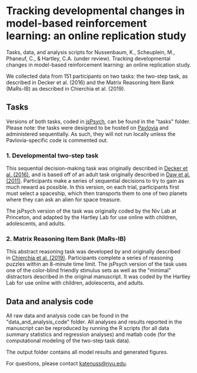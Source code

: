 # Tracking developmental changes in model-based reinforcement learning: an online replication study
Tasks, data, and analysis scripts for Nussenbaum, K., Scheuplein, M., Phaneuf, C., & Hartley, C.A. (under review). 
Tracking developmental changes in model-based reinforcement learning: an online replication study.

We collected data from 151 participants on two tasks: the two-step task, as described in Decker et al. (2016)
and the Matrix Reasoning Item Bank (MaRs-IB) as described in Chierchia et al. (2019). 

## Tasks
Versions of both tasks, coded in [jsPsych](https://www.jspsych.org/), can be found in the "tasks" folder. Please note: the tasks were designed to be hosted on [Pavlovia](https://pavlovia.org/) and administered sequentially. As such, they will not run locally unless the Pavlovia-specific code is commented out. 

### 1. Developmental two-step task
This sequential decision-making task was originally described in [Decker et al. (2016)](https://journals.sagepub.com/doi/full/10.1177/0956797616639301?url_ver=Z39.88-2003&rfr_id=ori:rid:crossref.org&rfr_dat=cr_pub%20%200pubmed), and is based off of an adult task originally described in [Daw et al. (2011)](https://www.cell.com/neuron/fulltext/S0896-6273(11)00125-5?_returnURL=https%3A%2F%2Flinkinghub.elsevier.com%2Fretrieve%2Fpii%2FS0896627311001255%3Fshowall%3Dtrue).
Participants make a series of sequential decisions to try to gain as much reward as possible. In this version, on each trial, participants first must select a spaceship, which then transports them to one of two planets where they can ask an alien for space treasure.

The jsPsych version of the task was originally coded by the Niv Lab at Princeton, and adapted by the Hartley Lab for use online with children, adolescents, and adults.

### 2. Matrix Reasoning Item Bank (MaRs-IB)
This abstract reasoning task was developed by and originally described in [Chierchia et al. (2019)](https://royalsocietypublishing.org/doi/10.1098/rsos.190232).
Participants complete a series of reasoning puzzles within an 8-minute time limit.
The jsPsych version of the task uses one of the color-blind friendly stimulus sets as well as the "minimal" distractors described in the original manuscript. It was coded by the Hartley Lab for use online with children, adolescents, and adults.


## Data and analysis code
All raw data and analysis code can be found in the "data_and_analysis_code" folder. All analyses and results reported in the manuscript can be reproduced by running the R scripts (for all data summary statistics and regression analyses) and matlab code (for the computational modeling of the two-step task data). 

The output folder contains all model results and generated figures. 

For questions, please contact katenuss@nyu.edu.
